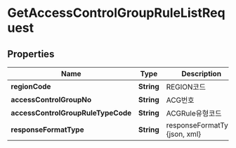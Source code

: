 
# GetAccessControlGroupRuleListRequest

## Properties
Name | Type | Description | Notes
------------ | ------------- | ------------- | -------------
**regionCode** | **String** | REGION코드 |  [optional]
**accessControlGroupNo** | **String** | ACG번호 | 
**accessControlGroupRuleTypeCode** | **String** | ACGRule유형코드 |  [optional]
**responseFormatType** | **String** | responseFormatType {json, xml} |  [optional]



